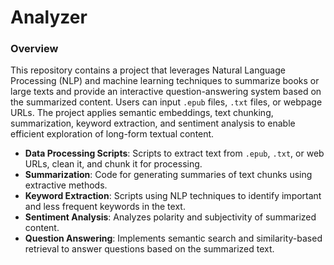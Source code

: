 # Analyzer

### Overview
This repository contains a project that leverages Natural Language Processing (NLP) and machine learning techniques to summarize books or large texts and provide an interactive question-answering system based on the summarized content. Users can input `.epub` files, `.txt` files, or webpage URLs. The project applies semantic embeddings, text chunking, summarization, keyword extraction, and sentiment analysis to enable efficient exploration of long-form textual content. 

+ **Data Processing Scripts**: Scripts to extract text from `.epub`, `.txt`, or web URLs, clean it, and chunk it for processing.  
+ **Summarization**: Code for generating summaries of text chunks using extractive methods.  
+ **Keyword Extraction**: Scripts using NLP techniques to identify important and less frequent keywords in the text.  
+ **Sentiment Analysis**: Analyzes polarity and subjectivity of summarized content.  
+ **Question Answering**: Implements semantic search and similarity-based retrieval to answer questions based on the summarized text.  

